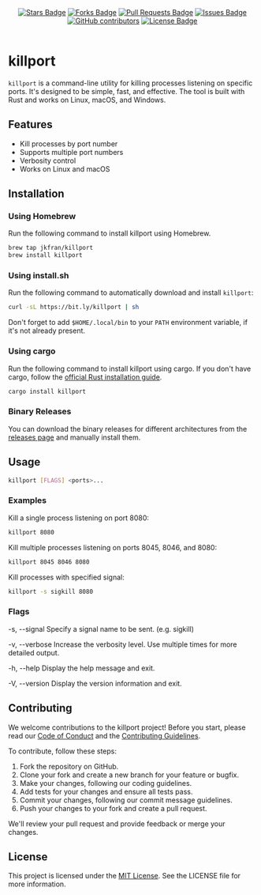 <div align="center">
<a href="https://github.com/jkfran/jkfran.com/stargazers"><img src="https://img.shields.io/github/stars/jkfran/killport" alt="Stars Badge"/></a>
<a href="https://github.com/jkfran/jkfran.com/network/members"><img src="https://img.shields.io/github/forks/jkfran/killport" alt="Forks Badge"/></a>
<a href="https://github.com/jkfran/jkfran.com/pulls"><img src="https://img.shields.io/github/issues-pr/jkfran/killport" alt="Pull Requests Badge"/></a>
<a href="https://github.com/jkfran/jkfran.com/issues"><img src="https://img.shields.io/github/issues/jkfran/killport" alt="Issues Badge"/></a>
<a href="https://github.com/jkfran/jkfran.com/graphs/contributors"><img alt="GitHub contributors" src="https://img.shields.io/github/contributors/jkfran/killport?color=2b9348"></a>
<a href="https://github.com/jkfran/jkfran.com/blob/master/LICENSE"><img src="https://img.shields.io/github/license/jkfran/killport?color=2b9348" alt="License Badge"/></a>
</div>
<br>

# killport

`killport` is a command-line utility for killing processes listening on specific ports. It's designed to be simple, fast, and effective. The tool is built with Rust and works on Linux, macOS, and Windows.

## Features

- Kill processes by port number
- Supports multiple port numbers
- Verbosity control
- Works on Linux and macOS

## Installation

### Using Homebrew

Run the following command to install killport using Homebrew.

```sh
brew tap jkfran/killport
brew install killport
```

### Using install.sh

Run the following command to automatically download and install `killport`:

```sh
curl -sL https://bit.ly/killport | sh
```

Don't forget to add `$HOME/.local/bin` to your `PATH` environment variable, if it's not already present.

### Using cargo

Run the following command to install killport using cargo. If you don't have cargo, follow the [official Rust installation guide](https://www.rust-lang.org/tools/install).

```sh
cargo install killport
```

### Binary Releases

You can download the binary releases for different architectures from the [releases page](https://github.com/jkfran/killport/releases) and manually install them.

## Usage

```sh
killport [FLAGS] <ports>...
```

### Examples

Kill a single process listening on port 8080:

```sh
killport 8080
```

Kill multiple processes listening on ports 8045, 8046, and 8080:

```sh
killport 8045 8046 8080
```

Kill processes with specified signal:

```sh
killport -s sigkill 8080
```

### Flags

-s, --signal
    Specify a signal name to be sent. (e.g. sigkill)

-v, --verbose
    Increase the verbosity level. Use multiple times for more detailed output.

-h, --help
    Display the help message and exit.

-V, --version
    Display the version information and exit.

## Contributing

We welcome contributions to the killport project! Before you start, please read our [Code of Conduct](CODE_OF_CONDUCT.md) and the [Contributing Guidelines](CONTRIBUTING.md).

To contribute, follow these steps:

1. Fork the repository on GitHub.
2. Clone your fork and create a new branch for your feature or bugfix.
3. Make your changes, following our coding guidelines.
4. Add tests for your changes and ensure all tests pass.
5. Commit your changes, following our commit message guidelines.
6. Push your changes to your fork and create a pull request.

We'll review your pull request and provide feedback or merge your changes.

## License

This project is licensed under the [MIT License](LICENSE). See the LICENSE file for more information.


